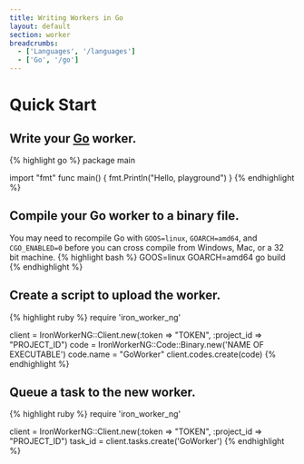 ```yaml
---
title: Writing Workers in Go
layout: default
section: worker
breadcrumbs:
  - ['Languages', '/languages']
  - ['Go', '/go']
---
```


# Quick Start

## Write your [Go](http://www.golang.org) worker.

{% highlight go %}
package main

import "fmt"
func main() {
        fmt.Println("Hello, playground")
}
{% endhighlight %}

## Compile your Go worker to a binary file.

You may need to recompile Go with `GOOS=linux`, `GOARCH=amd64`, and 
`CGO_ENABLED=0` before you can cross compile from Windows, Mac, or a 32 bit 
machine.
{% highlight bash %}
GOOS=linux GOARCH=amd64 go build
{% endhighlight %}

## Create a script to upload the worker.
{% highlight ruby %}
require 'iron_worker_ng'

client = IronWorkerNG::Client.new(:token => "TOKEN", :project_id => "PROJECT_ID")
code = IronWorkerNG::Code::Binary.new('NAME OF EXECUTABLE')
code.name = "GoWorker"
client.codes.create(code)
{% endhighlight %}

## Queue a task to the new worker.
{% highlight ruby %}
require 'iron_worker_ng'

client = IronWorkerNG::Client.new(:token => "TOKEN", :project_id => "PROJECT_ID")
task_id = client.tasks.create('GoWorker')
{% endhighlight %}
